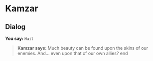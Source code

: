 # Kamzar


## Dialog

**You say:** `Hail`



>**Kamzar says:** Much beauty can be found upon the skins of our enemies.  And... even upon that of our own allies?
end






